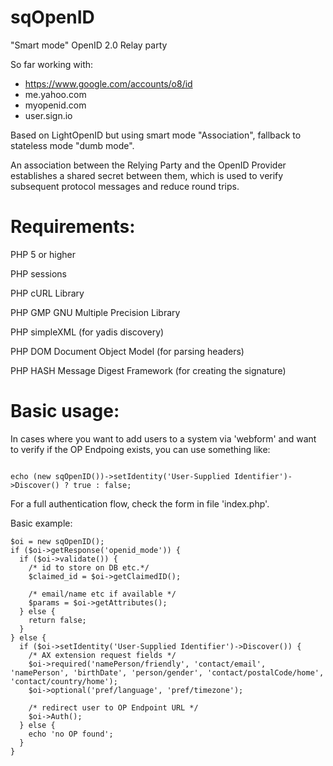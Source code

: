 sqOpenID
========

"Smart mode" OpenID 2.0 Relay party

So far working with:
 * https://www.google.com/accounts/o8/id
 * me.yahoo.com
 * myopenid.com
 * user.sign.io

Based on LightOpenID but using smart mode "Association", fallback to stateless mode "dumb mode".

An association between the Relying Party and the OpenID Provider establishes a shared secret between them, which is used to verify subsequent protocol messages and reduce round trips.


Requirements:
============
PHP 5 or higher

PHP sessions

PHP cURL Library

PHP GMP GNU Multiple Precision Library

PHP simpleXML (for yadis discovery)

PHP DOM Document Object Model (for parsing headers)

PHP HASH Message Digest Framework (for creating the signature)


Basic usage:
============

In cases where you want to add users to a system via 'webform' and want to verify if the OP Endpoing exists, you can use something like:

<code>
echo (new sqOpenID())->setIdentity('User-Supplied Identifier')->Discover() ? true : false;
</code>

For a full authentication flow, check the form in file 'index.php'.

Basic example:

    $oi = new sqOpenID();
    if ($oi->getResponse('openid_mode')) {
      if ($oi->validate()) {
        /* id to store on DB etc.*/
        $claimed_id = $oi->getClaimedID();

        /* email/name etc if available */
        $params = $oi->getAttributes();
      } else {
        return false;
      }
    } else {
      if ($oi->setIdentity('User-Supplied Identifier')->Discover()) {
        /* AX extension request fields */
        $oi->required('namePerson/friendly', 'contact/email', 'namePerson', 'birthDate', 'person/gender', 'contact/postalCode/home', 'contact/country/home');
        $oi->optional('pref/language', 'pref/timezone');

        /* redirect user to OP Endpoint URL */
        $oi->Auth();
      } else {
        echo 'no OP found';
      }
    }